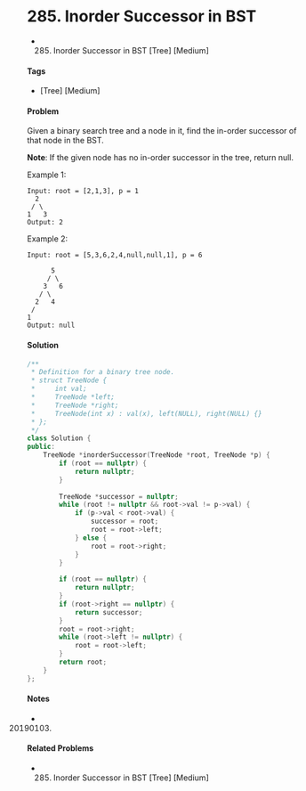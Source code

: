 # 285. Inorder Successor in BST
- 285. Inorder Successor in BST [Tree] [Medium]

#### Tags
- [Tree] [Medium]

#### Problem
Given a binary search tree and a node in it, find the in-order successor of that node in the BST.

**Note**: If the given node has no in-order successor in the tree, return null.

Example 1:

    Input: root = [2,1,3], p = 1
      2
     / \
    1   3
    Output: 2

Example 2:

    Input: root = [5,3,6,2,4,null,null,1], p = 6

          5
         / \
        3   6
       / \
      2   4
     /   
    1
    Output: null

#### Solution
``` C++
/**
 * Definition for a binary tree node.
 * struct TreeNode {
 *     int val;
 *     TreeNode *left;
 *     TreeNode *right;
 *     TreeNode(int x) : val(x), left(NULL), right(NULL) {}
 * };
 */
class Solution {
public:
    TreeNode *inorderSuccessor(TreeNode *root, TreeNode *p) {
        if (root == nullptr) {
            return nullptr;
        }
        
        TreeNode *successor = nullptr;
        while (root != nullptr && root->val != p->val) {
            if (p->val < root->val) {
                successor = root;
                root = root->left;
            } else {
                root = root->right;
            }
        }
        
        if (root == nullptr) {
            return nullptr;
        }
        if (root->right == nullptr) {
            return successor;
        }
        root = root->right;
        while (root->left != nullptr) {
            root = root->left;
        }
        return root;
    }
};
```

#### Notes
- 20190103.

#### Related Problems
- 285. Inorder Successor in BST [Tree] [Medium]
